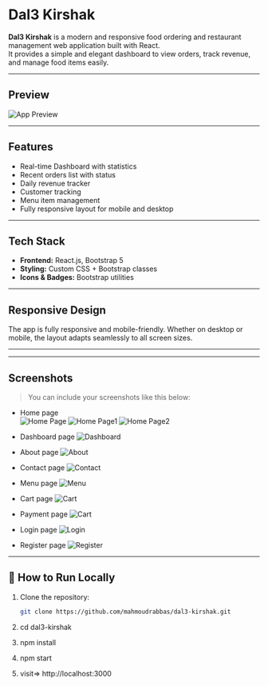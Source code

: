 # Dal3 Kirshak

**Dal3 Kirshak** is a modern and responsive food ordering and restaurant management web application built with React.  
It provides a simple and elegant dashboard to view orders, track revenue, and manage food items easily.

---

## Preview

![App Preview](public/507shots_so.png)

---

## Features

- Real-time Dashboard with statistics
- Recent orders list with status
- Daily revenue tracker
- Customer tracking
- Menu item management
- Fully responsive layout for mobile and desktop

---

## Tech Stack

- **Frontend:** React.js, Bootstrap 5
- **Styling:** Custom CSS + Bootstrap classes
- **Icons & Badges:** Bootstrap utilities

---

## Responsive Design

The app is fully responsive and mobile-friendly. Whether on desktop or mobile, the layout adapts seamlessly to all screen sizes.

---

---

## Screenshots

> You can include your screenshots like this below:

- Home page  
  ![Home Page](/public/preview/home.png)
  ![Home Page1](/public/preview/home1.png)
  ![Home Page2](/public/preview/home2.png)

- Dashboard page
  ![Dashboard](/public/preview/dashboard.png)

- About page
  ![About](/public/preview/about.png)

- Contact page
  ![Contact](/public/preview/contact.png)

- Menu page
  ![Menu](/public/preview/contact.png)

- Cart page
  ![Cart](/public/preview/cart.png)

- Payment page
  ![Cart](/public/preview/payment.png)

- Login page
  ![Login](/public/preview/login.png)

- Register page
  ![Register](/public/preview/register.png)

---

## 📌 How to Run Locally

1. Clone the repository:

   ```bash
   git clone https://github.com/mahmoudrabbas/dal3-kirshak.git
   ```

2. cd dal3-kirshak
3. npm install
4. npm start
5. visit=> http://localhost:3000
